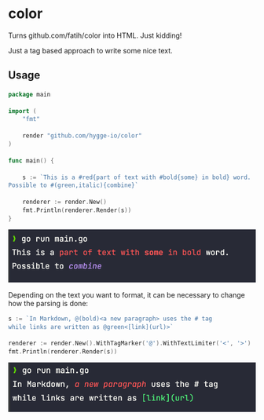 # color
Turns github.com/fatih/color into HTML. Just kidding!

Just a tag based approach to write some nice text.

## Usage

```go
package main

import (
	"fmt"

	render "github.com/hygge-io/color"
)

func main() {

	s := `This is a #red{part of text with #bold{some} in bold} word.
Possible to #(green,italic){combine}`

	renderer := render.New()
	fmt.Println(renderer.Render(s))
}
```

![output](media/output.png)

Depending on the text you want to format, it can be necessary to change how the parsing is done:

```go
s := `In Markdown, @(bold)<a new paragraph> uses the # tag
while links are written as @green<[link](url)>`

renderer := render.New().WithTagMarker('@').WithTextLimiter('<', '>')
fmt.Println(renderer.Render(s))
```

![output](media/custom.png)
